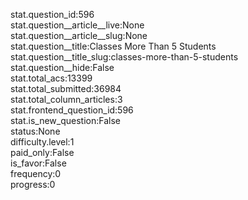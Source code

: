 stat.question_id:596  
stat.question__article__live:None  
stat.question__article__slug:None  
stat.question__title:Classes More Than 5 Students  
stat.question__title_slug:classes-more-than-5-students  
stat.question__hide:False  
stat.total_acs:13399  
stat.total_submitted:36984  
stat.total_column_articles:3  
stat.frontend_question_id:596  
stat.is_new_question:False  
status:None  
difficulty.level:1  
paid_only:False  
is_favor:False  
frequency:0  
progress:0  
